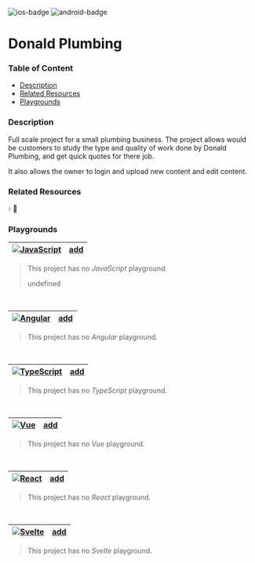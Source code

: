 [javascript-badge]: https://img.shields.io/badge/JavaScript-%E2%9C%93-F7DF1E.svg?logo=JavaScript&logoColor=F7DF1E&labelColor=000000
[typescript-badge]: https://img.shields.io/badge/TypeScript-%E2%9C%93-007ACC.svg?logo=TypeScript&logoColor=007ACC&labelColor=000000
[angular-badge]: https://img.shields.io/badge/Angular-%E2%9C%93-DD0031.svg?logo=Angular&logoColor=DD0031&labelColor=000000
[vue-badge]: https://img.shields.io/badge/Vue.js-%E2%9C%93-4FC08D.svg?logo=Vue.js&logoColor=4FC08D&labelColor=000000
[react-badge]: https://img.shields.io/badge/React-%E2%9C%93-33d8ff.svg?logo=React&logoColor=33d8ff&labelColor=000000
[svelte-badge]: https://img.shields.io/badge/Svelte-%E2%9C%93-f93e02.svg?logo=Svelte&logoColor=f93e02&labelColor=000000
[ios-badge]: https://img.shields.io/badge/ios-%E2%9C%93-949393.svg?logo=apple&logoColor=white
[android-badge]: https://img.shields.io/badge/android-%E2%9C%93-949393.svg?logo=android&logoColor=white


<!-- Platform Support (i.e. ![ios]) -->
![ios-badge]
![android-badge]


<!-- Project Title -->
# Donald Plumbing


### Table of Content
  - [Description](#description)
  - [Related Resources](#related-resources)
  - [Playgrounds](#playgrounds)


<!-- Project description -->
### Description
Full scale project for a small plumbing business. The project allows would be customers to study the type and quality of work done by Donald Plumbing, and get quick quotes for there job. 

It also allows the owner to login and upload new content and edit content.


<!-- 
Reference any related resources here. These could include;
 * Existing video or blog tutorials that create the same project, or inspired it.
 * A live website or app using the behaviour, style, etc.., the app is trying to replicate.
 * Or perhaps a design from somewhere like dribbble.com inspired the project.
-->
### Related Resources
💧 🚰


<!-- Playground Tables -->
### Playgrounds

| [![JavaScript][javascript-badge]]() | [add](https://github.com/mudlabs/hello-word-javascript-action/issues/new/?title=[add][javascript]%20Donald+Plumbing&body=%3C%21%2D%2D+Just+past+your+playground+link+below+and+press+Submit+%2D%2D%3E) |
| :--- | ---: |
> This project has no _JavaScript_ playground.
> 
> undefined
<br/>

| [![Angular][angular-badge]]() | [add](https://github.com/mudlabs/hello-word-javascript-action/issues/new/?title=[add][angular]%20Donald+Plumbing&body=%3C%21%2D%2D+Just+past+your+playground+link+below+and+press+Submit+%2D%2D%3E) |
| :--- | ---: |
> This project has no _Angular_ playground.
> 
> 
<br/>

| [![TypeScript][typescript-badge]]() | [add](https://github.com/mudlabs/hello-word-javascript-action/issues/new/?title=[add][typescript]%20Donald+Plumbing&body=%3C%21%2D%2D+Just+past+your+playground+link+below+and+press+Submit+%2D%2D%3E) |
| :--- | ---: |
> This project has no _TypeScript_ playground.
> 
> 
<br/>

| [![Vue][vue-badge]]() | [add](https://github.com/mudlabs/hello-word-javascript-action/issues/new/?title=[add][vue]%20Donald+Plumbing&body=%3C%21%2D%2D+Just+past+your+playground+link+below+and+press+Submit+%2D%2D%3E) |
| :--- | ---: |
> This project has no _Vue_ playground.
> 
> 
<br/>

| [![React][react-badge]]() | [add](https://github.com/mudlabs/hello-word-javascript-action/issues/new/?title=[add][react]%20Donald+Plumbing&body=%3C%21%2D%2D+Just+past+your+playground+link+below+and+press+Submit+%2D%2D%3E) |
| :--- | ---: |
> This project has no _React_ playground.
> 
> 
<br/>

| [![Svelte][svelte-badge]]() | [add](https://github.com/mudlabs/hello-word-javascript-action/issues/new/?title=[add][svelte]%20Donald+Plumbing&body=%3C%21%2D%2D+Just+past+your+playground+link+below+and+press+Submit+%2D%2D%3E) |
| :--- | ---: |
> This project has no _Svelte_ playground.
> 
> 
<br/>
